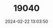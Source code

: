 ---
title: "19040"
category: "Quadrula fragosa"
draft: false
date: 2024-02-22 13:03:50
languages:
  English: ["Rough Maple Leaf Pearly Mussel", "Winged Mapleleaf"]
---